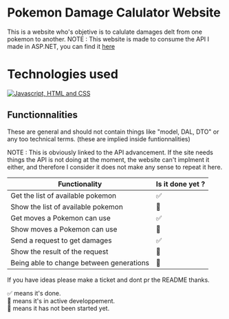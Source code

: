 # Pokemon Damage Calulator Website

This is a website who's objetive is to calulate damages delt from one pokemon to another.
NOTE : This website is made to consume the API I made in ASP.NET, you can find it [here](https://github.com/ShrayzzDev/Pokemon-API)

# Technologies used

<a href="https://skillicons.dev">
  <img src="https://skillicons.dev/icons?i=js,html,css" alt="Javascript, HTML and CSS"/>
</a>  

## Functionnalities

These are general and should not contain things like "model, DAL, DTO" or any too technical terms. (these are implied inside funtionnalities)

NOTE : This is obviously linked to the API advancement. If the site needs things the API is not doing at the moment, the website can't implment it either, and therefore I consider it does not make any sense to repeat it here.  

| Functionality | Is it done yet ? |
| --- | --- |
| Get the list of available pokemon | :white_check_mark: |
| Show the list of available pokemon | :construction_worker: |
| Get moves a Pokemon can use | :white_check_mark: |
| Show moves a Pokemon can use | :construction_worker: |
| Send a request to get damages | :white_check_mark: |
| Show the result of the request | :red_circle: |
| Being able to change between generations | :red_circle: |

If you have ideas please make a ticket and dont pr the README thanks.

:white_check_mark: means it's done.  
:construction_worker: means it's in active developpement.  
:red_circle: means it has not been started yet.
